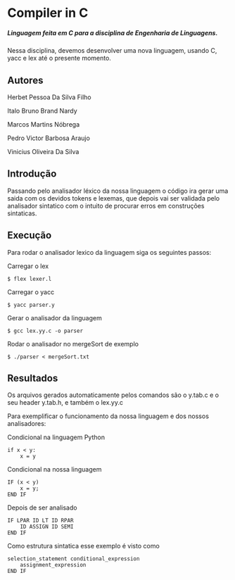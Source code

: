 # Compiler in C

##### Linguagem feita em C para a disciplina de Engenharia de Linguagens.

Nessa disciplina, devemos desenvolver uma nova linguagem, usando C, yacc e lex até o presente momento.

## Autores

Herbet Pessoa Da Silva Filho

Italo Bruno Brand Nardy

Marcos Martins Nóbrega

Pedro Victor Barbosa Araujo

Vinicius Oliveira Da Silva

## Introdução

Passando pelo analisador léxico da nossa linguagem o código ira gerar uma saida com os devidos tokens e lexemas, que depois vai ser validada pelo analisador sintatico com o intuito de procurar erros em construções sintaticas.

## Execução

Para rodar o analisador lexico da linguagem siga os seguintes passos:

Carregar o lex

```
$ flex lexer.l
```

Carregar o yacc

```
$ yacc parser.y
```

Gerar o analisador da linguagem

```
$ gcc lex.yy.c -o parser
```

Rodar o analisador no mergeSort de exemplo

```
$ ./parser < mergeSort.txt
```

## Resultados

Os arquivos gerados automaticamente pelos comandos são o y.tab.c e o seu header y.tab.h, e também o lex.yy.c

Para exemplificar o funcionamento da nossa linguagem e dos nossos analisadores:

Condicional na linguagem Python

```
if x < y:
    x = y
```

Condicional na nossa linguagem

```
IF (x < y) 
    x = y;
END IF
```

Depois de ser analisado

```
IF LPAR ID LT ID RPAR
    ID ASSIGN ID SEMI
END IF
```

Como estrutura sintatica esse exemplo é visto como

```
selection_statement conditional_expression
    assignment_expression
END IF
```